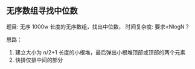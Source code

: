 ## 无序数组寻找中位数

题目: 无序 1000w 长度的无序数组，找出中位数，
时间复杂度: 要求<NlogN？

思路：

1. 建立大小为 n/2+1 长度的小根堆，最后弹出小根堆顶部或顶部的两个元素
2. 快排仅排中间的部分

